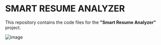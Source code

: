 # SMART RESUME ANALYZER

This repository contains the code files for the **"Smart Resume Analyzer"** project. 

![image](https://github.com/user-attachments/assets/4bd64681-dc76-4ed3-83bf-04a71f2807f0)

